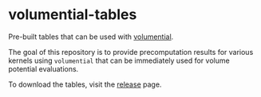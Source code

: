 # volumential-tables
Pre-built tables that can be used with [volumential](https://gitlab.tiker.net/xywei/volumential).

The goal of this repository is to provide precomputation results for various kernels using `volumential`
that can be immediately used for volume potential evaluations.

To download the tables, visit the [release](https://github.com/xywei/volumential-tables/releases) page.
